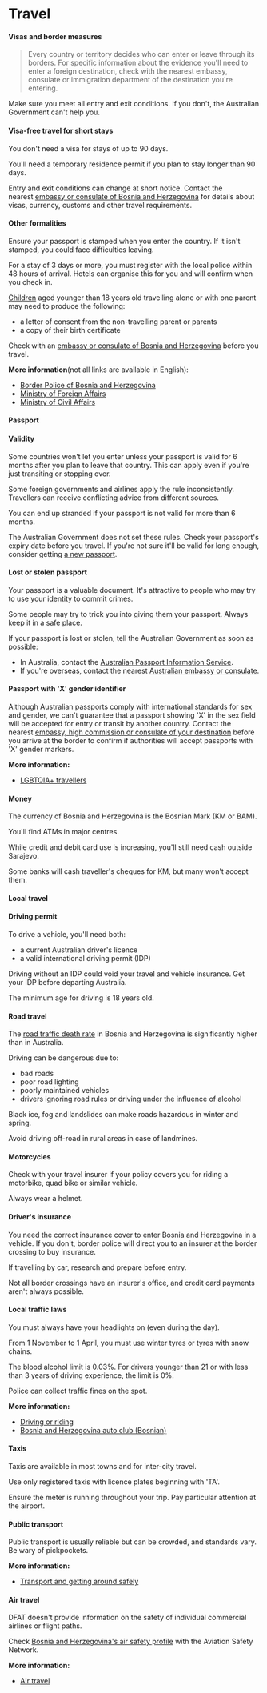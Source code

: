 # Travel

#### Visas and border measures

> Every country or territory decides who can enter or leave through its borders. For specific information about the evidence you'll need to enter a foreign destination, check with the nearest embassy, consulate or immigration department of the destination you're entering.

Make sure you meet all entry and exit conditions. If you don't, the Australian Government can't help you.

#### Visa-free travel for short stays

You don't need a visa for stays of up to 90 days.

You'll need a temporary residence permit if you plan to stay longer than 90 days.

Entry and exit conditions can change at short notice. Contact the nearest [embassy or consulate of Bosnia and Herzegovina](https://protocol.dfat.gov.au/Public/Missions/31) for details about visas, currency, customs and other travel requirements.

#### Other formalities

Ensure your passport is stamped when you enter the country. If it isn't stamped, you could face difficulties leaving.

For a stay of 3 days or more, you must register with the local police within 48 hours of arrival. Hotels can organise this for you and will confirm when you check in.

[Children](/before-you-go/who-you-are/children "Travelling with children") aged younger than 18 years old travelling alone or with one parent may need to produce the following:

* a letter of consent from the non-travelling parent or parents
* a copy of their birth certificate

Check with an [embassy or consulate of Bosnia and Herzegovina](https://protocol.dfat.gov.au/Public/Missions/31) before you travel.

**More information**(not all links are available in English):

* [Border Police of Bosnia and Herzegovina](http://www.granpol.gov.ba/?lang=en)
* [Ministry of Foreign Affairs](http://www.mvp.gov.ba/default.aspx?pageIndex=1)
* [Ministry of Civil Affairs](http://www.mcp.gov.ba/?lang=en)

#### Passport

#### Validity

Some countries won't let you enter unless your passport is valid for 6 months after you plan to leave that country. This can apply even if you're just transiting or stopping over.

Some foreign governments and airlines apply the rule inconsistently. Travellers can receive conflicting advice from different sources.

You can end up stranded if your passport is not valid for more than 6 months.

The Australian Government does not set these rules. Check your passport's expiry date before you travel. If you're not sure it'll be valid for long enough, consider getting [a new passport](https://www.smartraveller.gov.au/node/44).

#### Lost or stolen passport

Your passport is a valuable document. It's attractive to people who may try to use your identity to commit crimes.

Some people may try to trick you into giving them your passport. Always keep it in a safe place.

If your passport is lost or stolen, tell the Australian Government as soon as possible:

* In Australia, contact the [Australian Passport Information Service](https://www.passports.gov.au/contact-us).
* If you're overseas, contact the nearest [Australian embassy or consulate](http://dfat.gov.au/about-us/our-locations/missions/Pages/our-embassies-and-consulates-overseas.aspx).

#### Passport with 'X' gender identifier

Although Australian passports comply with international standards for sex and gender, we can't guarantee that a passport showing 'X' in the sex field will be accepted for entry or transit by another country. Contact the nearest [embassy, high commission or consulate of your destination](https://protocol.dfat.gov.au/Public/MissionsInAustralia) before you arrive at the border to confirm if authorities will accept passports with 'X' gender markers.

**More information:**

* [LGBTQIA+ travellers](/before-you-go/who-you-are/LGBTQIA "Advice for LGBTQIA+ travellers")

#### Money

The currency of Bosnia and Herzegovina is the Bosnian Mark (KM or BAM).

You'll find ATMs in major centres.

While credit and debit card use is increasing, you'll still need cash outside Sarajevo.

Some banks will cash traveller's cheques for KM, but many won't accept them.

#### Local travel

#### Driving permit

To drive a vehicle, you'll need both:

* a current Australian driver's licence
* a valid international driving permit (IDP)

Driving without an IDP could void your travel and vehicle insurance. Get your IDP before departing Australia.

The minimum age for driving is 18 years old.

#### Road travel

The [road traffic death rate](https://apps.who.int/gho/data/view.main.51310?lang=en) in Bosnia and Herzegovina is significantly higher than in Australia.

Driving can be dangerous due to:

* bad roads
* poor road lighting
* poorly maintained vehicles
* drivers ignoring road rules or driving under the influence of alcohol

Black ice, fog and landslides can make roads hazardous in winter and spring.

Avoid driving off-road in rural areas in case of landmines.

#### Motorcycles

Check with your travel insurer if your policy covers you for riding a motorbike, quad bike or similar vehicle.

Always wear a helmet.

#### Driver's insurance

You need the correct insurance cover to enter Bosnia and Herzegovina in a vehicle. If you don't, border police will direct you to an insurer at the border crossing to buy insurance.

If travelling by car, research and prepare before entry.

Not all border crossings have an insurer's office, and credit card payments aren't always possible.

#### Local traffic laws

You must always have your headlights on (even during the day).

From 1 November to 1 April, you must use winter tyres or tyres with snow chains.

The blood alcohol limit is 0.03%. For drivers younger than 21 or with less than 3 years of driving experience, the limit is 0%.

Police can collect traffic fines on the spot.

**More information:**

* [Driving or riding](/before-you-go/getting-around/road-safety "Road safety")
* [Bosnia and Herzegovina auto club (Bosnian)](http://bihamk.ba/)

#### Taxis

Taxis are available in most towns and for inter-city travel.

Use only registered taxis with licence plates beginning with 'TA'.

Ensure the meter is running throughout your trip. Pay particular attention at the airport.

#### Public transport

Public transport is usually reliable but can be crowded, and standards vary. Be wary of pickpockets.

**More information:**

* [Transport and getting around safely](/before-you-go/getting-around "Getting around")

#### Air travel

DFAT doesn't provide information on the safety of individual commercial airlines or flight paths.

Check [Bosnia and Herzegovina's air safety profile](http://aviation-safety.net/database/country/country.php?id=T9) with the Aviation Safety Network.

**More information:**

* [Air travel](/before-you-go/getting-around/air-travel "Travelling by air")